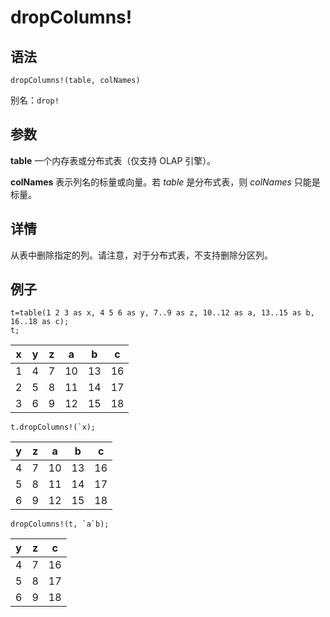 # dropColumns!

## 语法

`dropColumns!(table, colNames)`

别名：`drop!`

## 参数

**table** 一个内存表或分布式表（仅支持 OLAP 引擎）。

**colNames** 表示列名的标量或向量。若 *table* 是分布式表，则 *colNames* 只能是标量。

## 详情

从表中删除指定的列。请注意，对于分布式表，不支持删除分区列。

## 例子

```
t=table(1 2 3 as x, 4 5 6 as y, 7..9 as z, 10..12 as a, 13..15 as b, 16..18 as c);
t;
```

| x | y | z | a | b | c |
| --- | --- | --- | --- | --- | --- |
| 1 | 4 | 7 | 10 | 13 | 16 |
| 2 | 5 | 8 | 11 | 14 | 17 |
| 3 | 6 | 9 | 12 | 15 | 18 |

```
t.dropColumns!(`x);
```

| y | z | a | b | c |
| --- | --- | --- | --- | --- |
| 4 | 7 | 10 | 13 | 16 |
| 5 | 8 | 11 | 14 | 17 |
| 6 | 9 | 12 | 15 | 18 |

```
dropColumns!(t, `a`b);
```

| y | z | c |
| --- | --- | --- |
| 4 | 7 | 16 |
| 5 | 8 | 17 |
| 6 | 9 | 18 |

